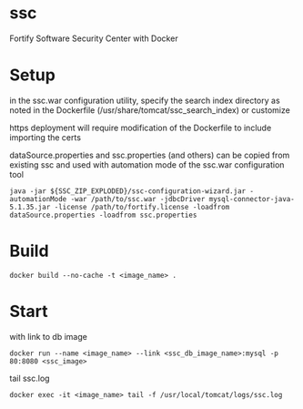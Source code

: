 # ssc
Fortify Software Security Center with Docker

# Setup
in the ssc.war configuration utility, specify the search index directory as noted in the Dockerfile (/usr/share/tomcat/ssc_search_index) or customize

https deployment will require modification of the Dockerfile to include importing the certs

dataSource.properties and ssc.properties (and others) can be copied from existing ssc and used with automation mode of the ssc.war configuration tool

```java -jar ${SSC_ZIP_EXPLODED}/ssc-configuration-wizard.jar -automationMode -war /path/to/ssc.war -jdbcDriver mysql-connector-java-5.1.35.jar -license /path/to/fortify.license -loadfrom dataSource.properties -loadfrom ssc.properties```

# Build
```
docker build --no-cache -t <image_name> .
```

# Start
with link to db image
```
docker run --name <image_name> --link <ssc_db_image_name>:mysql -p 80:8080 <ssc_image>
```
tail ssc.log
```
docker exec -it <image_name> tail -f /usr/local/tomcat/logs/ssc.log
```
